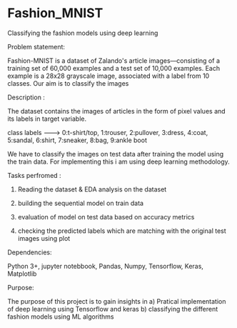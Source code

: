 # Fashion_MNIST
Classifying the fashion models using deep learning

Problem statement:

Fashion-MNIST is a dataset of Zalando's article images—consisting of a training set of 60,000 examples and a test set of 10,000 examples. Each example is a 28x28 grayscale image, associated with a label from 10 classes. Our aim is to classify the images

Description :

The dataset contains the images of articles in the form of pixel values and its labels in target variable.

class labels ---> 0:t-shirt/top, 1:trouser, 2:pullover, 3:dress, 4:coat, 5:sandal, 6:shirt, 7:sneaker, 8:bag, 9:ankle boot

We have to classify the images on test data after training the model using the train data. For implementing this i am using deep learning methodology.

Tasks perfromed :

1) Reading the dataset & EDA analysis on the dataset

2) building the sequential model on train data

3) evaluation of model on test data based on accuracy metrics

4) checking the predicted labels which are matching with the original test images using plot


Dependencies:

Python 3+,
jupyter notebbook,
Pandas,
Numpy,
Tensorflow,
Keras,
Matplotlib

Purpose:

The purpose of this project is to gain insights in 
a) Pratical implementation of deep learning using Tensorflow and keras
b) classifying the different fashion models using ML algorithms
